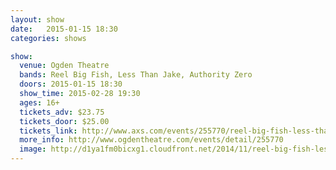 ```yaml
---
layout: show
date:   2015-01-15 18:30
categories: shows

show:
  venue: Ogden Theatre
  bands: Reel Big Fish, Less Than Jake, Authority Zero
  doors: 2015-01-15 18:30
  show_time: 2015-02-28 19:30
  ages: 16+
  tickets_adv: $23.75
  tickets_door: $25.00
  tickets_link: http://www.axs.com/events/255770/reel-big-fish-less-than-jake-tickets?skin=ogden
  more_info: http://www.ogdentheatre.com/events/detail/255770
  image: http://d1ya1fm0bicxg1.cloudfront.net/2014/11/reel-big-fish-less-than-jake-tickets_01-16-15_17_545965d58c3a1.jpg
---
```

